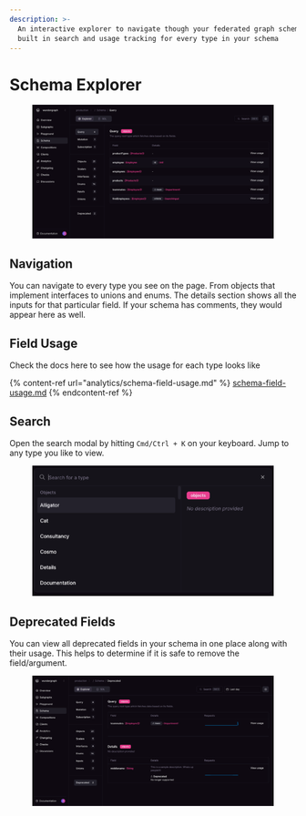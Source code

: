 ```yaml
---
description: >-
  An interactive explorer to navigate though your federated graph schema. It has
  built in search and usage tracking for every type in your schema
---
```


# Schema Explorer

<figure><img src="../.gitbook/assets/image (97).png" alt=""><figcaption></figcaption></figure>

## Navigation

You can navigate to every type you see on the page. From objects that implement interfaces to unions and enums. The details section shows all the inputs for that particular field. If your schema has comments, they would appear here as well.

## Field Usage

Check the docs here to see how the usage for each type looks like

{% content-ref url="analytics/schema-field-usage.md" %}
[schema-field-usage.md](analytics/schema-field-usage.md)
{% endcontent-ref %}

## Search

Open the search modal by hitting `Cmd/Ctrl + K` on your keyboard. Jump to any type you like to view.

<figure><img src="../.gitbook/assets/image (96).png" alt=""><figcaption></figcaption></figure>

## Deprecated Fields

You can view all deprecated fields in your schema in one place along with their usage. This helps to determine if it is safe to remove the field/argument.

<figure><img src="../.gitbook/assets/image (93).png" alt=""><figcaption></figcaption></figure>
